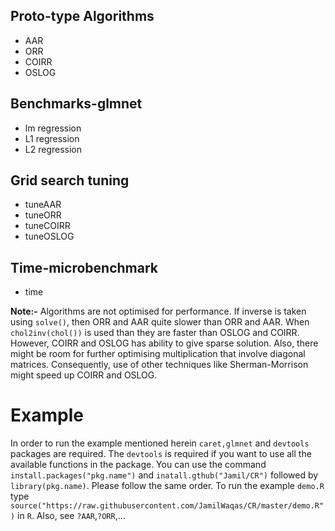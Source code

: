 ## Proto-type Algorithms

* AAR 
* ORR 
* COIRR 
* OSLOG


## Benchmarks-glmnet

* lm  regression
* L1 regression
* L2 regression

## Grid search tuning 

* tuneAAR
* tuneORR
* tuneCOIRR
* tuneOSLOG

## Time-microbenchmark

* time 

**Note:-** Algorithms are not optimised for performance. If inverse is taken using ```solve()```, then ORR and AAR quite slower than ORR and AAR. When ```chol2inv(chol())``` is used than they are faster than OSLOG and COIRR. However, COIRR and OSLOG has ability to give sparse solution. Also, there might be room for further optimising multiplication that involve diagonal matrices. Consequently, use of other techniques like Sherman-Morrison might speed up COIRR and OSLOG. 

# Example

In order to run the example mentioned herein ```caret,glmnet``` and ```devtools``` packages are required. The ```devtools``` is required if you want to use all the available functions in the package. You can use the command ```install.packages("pkg.name")``` and ```inatall.gthub("Jamil/CR")``` followed by ```library(pkg.name)```. Please follow the same order. To run the example ```demo.R``` type ```source("https://raw.githubusercontent.com/JamilWaqas/CR/master/demo.R")``` in ```R```. Also, see ```?AAR```,```?ORR```,...
